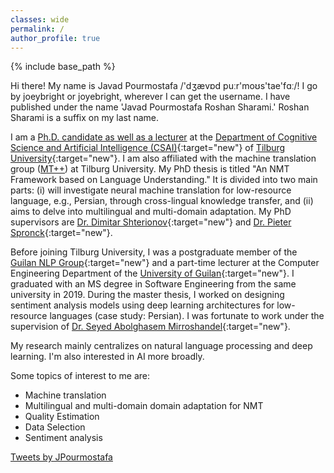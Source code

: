 ```yaml
---
classes: wide
permalink: /
author_profile: true
---
```

{% include base_path %}

Hi there! My name is Javad Pourmostafa /'dʒævɒd puːr'moʊs'tae'fɑː/! I go by joeybright or joyebright, wherever I can get the username. I have published under the name 'Javad Pourmostafa Roshan Sharami.' Roshan Sharami is a suffix on my last name.

I am a [Ph.D. candidate as well as a lecturer](https://www.tilburguniversity.edu/staff/j-pourmostafa) at the [Department of Cognitive Science and Artificial Intelligence (CSAI)](https://csai.nl){:target="new"} of [Tilburg University](https://www.tilburguniversity.edu/){:target="new"}. I am also affiliated with the machine translation group ([MT++](https://twitter.com/MT_TilburgUni)) at Tilburg University. My PhD thesis is titled "An NMT Framework based on Language Understanding." It is divided into two main parts: (i) will investigate neural machine translation for low-resource language, e.g., Persian, through cross-lingual knowledge transfer, and (ii) aims to delve into multilingual and multi-domain adaptation. My PhD supervisors are [Dr. Dimitar Shterionov](https://ilk.uvt.nl/~shterion/){:target="new"} and [Dr. Pieter Spronck](https://www.spronck.net/){:target="new"}.

Before joining Tilburg University, I was a postgraduate member of the [Guilan NLP Group](https://nlp.guilan.ac.ir){:target="new"} and a part-time lecturer at the Computer Engineering Department of the [University of Guilan](https://guilan.ac.ir/en/home){:target="new"}. I graduated with an MS degree in Software Engineering from the same university in 2019. During the master thesis, I worked on designing sentiment analysis models using deep learning architectures for low-resource languages (case study: Persian). I was fortunate to work under the supervision of [Dr. Seyed Abolghasem Mirroshandel](https://guilan.ac.ir/en/~mirroshandel){:target="new"}.

My research mainly centralizes on natural language processing and deep learning. I'm also interested in AI more broadly.

Some topics of interest to me are:

-   Machine translation
-   Multilingual and multi-domain domain adaptation for NMT
-   Quality Estimation
-   Data Selection
-   Sentiment analysis


<a class="twitter-timeline" data-lang="en" data-width="500" data-height="500" data-theme="light" href="https://twitter.com/JPourmostafa?ref_src=twsrc%5Etfw">Tweets by JPourmostafa</a> <script async src="https://platform.twitter.com/widgets.js" charset="utf-8"></script>
